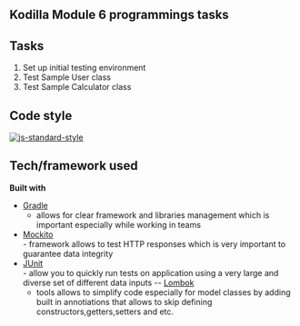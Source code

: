 ## <name>Kodilla Module 6 programmings tasks

## Tasks

1. Set up initial testing environment
2. Test Sample User class
3. Test Sample Calculator class


## Code style
[![js-standard-style](https://img.shields.io/badge/code%20style-Google_Style-brightgreen.svg?style=flat)](https://github.com/checkstyle/checkstyle)

## Tech/framework used

<b>Built with</b>
- [Gradle](https://maven.apache.org/)<br>
    - allows for clear framework and libraries management 
    which is important especially while working in teams 
- [Mockito](http://site.mockito.org/)<br>
      - framework allows to test HTTP responses which is very important to guarantee data integrity   
- [JUnit](https://maven.apache.org/)<br>
      - allow you to quickly run tests on application using a very large and diverse set of different data inputs
-- [Lombok](https://projectlombok.org/)<br>
     - tools allows to simplify code especially for model classes by adding built in annotiations that allows to skip defining constructors,getters,setters and etc.            



   
  





